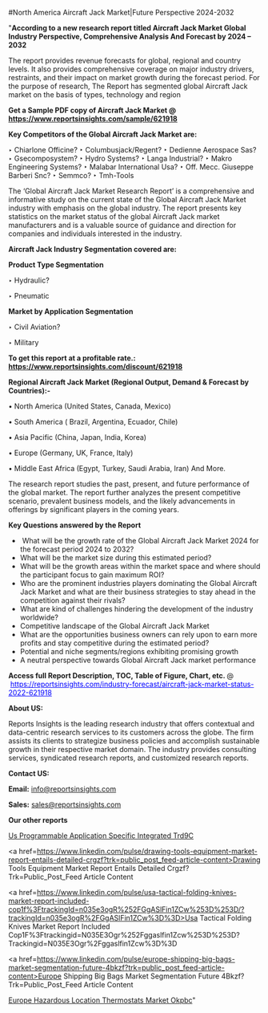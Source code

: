 #North America Aircraft Jack Market|Future Perspective 2024-2032

"<strong>According to a new research report titled Aircraft Jack Market Global Industry Perspective, Comprehensive Analysis And Forecast by 2024 – 2032</strong>

The report provides revenue forecasts for global, regional and country levels. It also provides comprehensive coverage on major industry drivers, restraints, and their impact on market growth during the forecast period. For the purpose of research, The Report has segmented global Aircraft Jack market on the basis of types, technology and region

<strong>Get a Sample PDF copy of Aircraft Jack Market </strong><strong>@<a href=https://www.reportsinsights.com/sample/621918 style=color:#0000ff;> https://www.reportsinsights.com/sample/621918</a></strong></font>

<strong>Key Competitors of the Global Aircraft Jack Market are:</strong>

‣ Chiarlone Officine?
‣ Columbusjack/Regent?
‣ Dedienne Aerospace Sas?
‣ Gsecomposystem?
‣ Hydro Systems?
‣ Langa Industrial?
‣ Makro Engineering Systems?
‣ Malabar International Usa?
‣ Off. Mecc. Giuseppe Barberi Snc?
‣ Semmco?
‣ Tmh-Tools

The ‘Global Aircraft Jack Market Research Report’ is a comprehensive and informative study on the current state of the Global Aircraft Jack Market industry with emphasis on the global industry. The report presents key statistics on the market status of the global Aircraft Jack market manufacturers and is a valuable source of guidance and direction for companies and individuals interested in the industry.

<strong>Aircraft Jack Industry Segmentation covered are:</strong>

<strong>Product Type Segmentation</strong>

‣    Hydraulic?

‣ Pneumatic

<strong>Market by Application Segmentation</strong>

‣   Civil Aviation?

‣ Military

<strong>To get this report at a profitable rate.: <a href=https://www.reportsinsights.com/discount/621918 style=color:#0000ff;>https://www.reportsinsights.com/discount/621918</a></strong></font>

<strong>Regional Aircraft Jack Market (Regional Output, Demand &amp; Forecast by Countries):-</strong>

• North America (United States, Canada, Mexico)

• South America ( Brazil, Argentina, Ecuador, Chile)

• Asia Pacific (China, Japan, India, Korea)

• Europe (Germany, UK, France, Italy)

• Middle East Africa (Egypt, Turkey, Saudi Arabia, Iran) And More.

The research report studies the past, present, and future performance of the global market. The report further analyzes the present competitive scenario, prevalent business models, and the likely advancements in offerings by significant players in the coming years.

<strong>Key Questions answered by the Report</strong>
<ul>
  <li> What will be the growth rate of the Global Aircraft Jack Market 2024 for the forecast period 2024 to 2032?</li>
  <li>What will be the market size during this estimated period?</li>
  <li>What will be the growth areas within the market space and where should the participant focus to gain maximum ROI?</li>
  <li>Who are the prominent industries players dominating the Global Aircraft Jack Market and what are their business strategies to stay ahead in the competition against their rivals?</li>
  <li>What are kind of challenges hindering the development of the industry worldwide?</li>
  <li>Competitive landscape of the Global Aircraft Jack Market</li>
  <li>What are the opportunities business owners can rely upon to earn more profits and stay competitive during the estimated period?</li>
  <li>Potential and niche segments/regions exhibiting promising growth</li>
  <li>A neutral perspective towards Global Aircraft Jack market performance</li>
</ul>
<strong>Access full Report Description, TOC, Table of Figure, Chart, etc. </strong>@  <a href=https://reportsinsights.com/industry-forecast/aircraft-jack-market-status-2022-621918 style=color:#0000ff;>https://reportsinsights.com/industry-forecast/aircraft-jack-market-status-2022-621918</a></font>

<strong><strong>About US</strong>:</strong>

Reports Insights is the leading research industry that offers contextual and data-centric research services to its customers across the globe. The firm assists its clients to strategize business policies and accomplish sustainable growth in their respective market domain. The industry provides consulting services, syndicated research reports, and customized research reports.

<strong>Contact US:</strong>

<p class=""""><b>Email:</b> <a href=mailto:info@reportsinsights.com>info@reportsinsights.com</a></p>
<p class=""""><b>Sales:</b> <a href=mailto:sales@reportsinsights.com>sales@reportsinsights.com</a></p>

<strong>Our other reports</strong>

<a href=https://www.linkedin.com/pulse/us-programmable-application-specific-integrated-trd9c/>Us Programmable Application Specific Integrated Trd9C</a>

<a href=https://www.linkedin.com/pulse/drawing-tools-equipment-market-report-entails-detailed-crgzf?trk=public_post_feed-article-content>Drawing Tools Equipment Market Report Entails Detailed Crgzf?Trk=Public_Post_Feed Article Content</a>

<a href=https://www.linkedin.com/pulse/usa-tactical-folding-knives-market-report-included-cop1f%3FtrackingId=n035e3ogR%252FGgASlFin1ZCw%253D%253D/?trackingId=n035e3ogR%2FGgASlFin1ZCw%3D%3D>Usa Tactical Folding Knives Market Report Included Cop1F%3Ftrackingid=N035E3Ogr%252Fggaslfin1Zcw%253D%253D?Trackingid=N035E3Ogr%2Fggaslfin1Zcw%3D%3D</a>

<a href=https://www.linkedin.com/pulse/europe-shipping-big-bags-market-segmentation-future-4bkzf?trk=public_post_feed-article-content>Europe Shipping Big Bags Market Segmentation Future 4Bkzf?Trk=Public_Post_Feed Article Content</a>

<a href=https://www.linkedin.com/pulse/europe-hazardous-location-thermostats-market-okpbc/>Europe Hazardous Location Thermostats Market Okpbc</a>"
